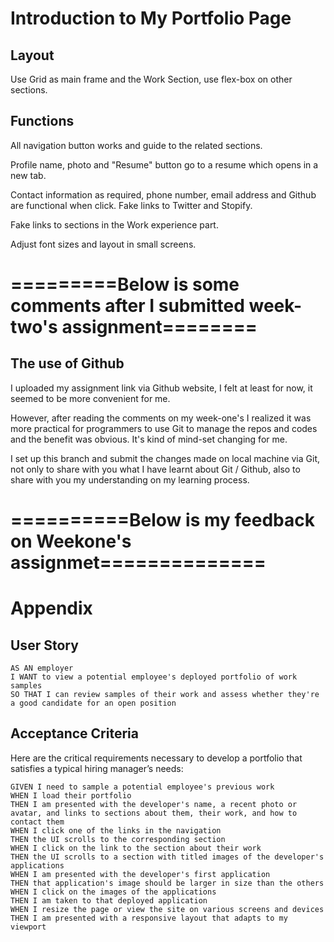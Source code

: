   # Introduction to My Portfolio Page

## Layout
Use Grid as main frame and the Work Section, use flex-box on other sections.

## Functions

All navigation button works and guide to the related sections.

Profile name, photo and "Resume" button go to a resume which opens in a new tab.

Contact information as required, phone number, email address and Github are functional when click. Fake links to Twitter and Stopify.

Fake links to sections in the Work experience part.

Adjust font sizes and layout in small screens.


# =========Below is some comments after I submitted week-two's assignment========

## The use of Github 

I uploaded my assignment link via Github website, I felt at least for now, it seemed to be more convenient for me. 

However, after reading the comments on my week-one's I realized it was more practical for programmers to use Git to manage the repos and codes and the benefit was obvious. It's kind of mind-set changing for me.

I set up this branch and submit the changes made on local machine via Git, not only to share with you what I have learnt about Git / Github, also to share with you my understanding on my learning process.


# ==========Below is my feedback on Weekone's assignmet==============

# Appendix

## User Story

```
AS AN employer
I WANT to view a potential employee's deployed portfolio of work samples
SO THAT I can review samples of their work and assess whether they're a good candidate for an open position
```


## Acceptance Criteria

Here are the critical requirements necessary to develop a portfolio that satisfies a typical hiring manager’s needs:

```
GIVEN I need to sample a potential employee's previous work
WHEN I load their portfolio
THEN I am presented with the developer's name, a recent photo or avatar, and links to sections about them, their work, and how to contact them
WHEN I click one of the links in the navigation
THEN the UI scrolls to the corresponding section
WHEN I click on the link to the section about their work
THEN the UI scrolls to a section with titled images of the developer's applications
WHEN I am presented with the developer's first application
THEN that application's image should be larger in size than the others
WHEN I click on the images of the applications
THEN I am taken to that deployed application
WHEN I resize the page or view the site on various screens and devices
THEN I am presented with a responsive layout that adapts to my viewport
```
